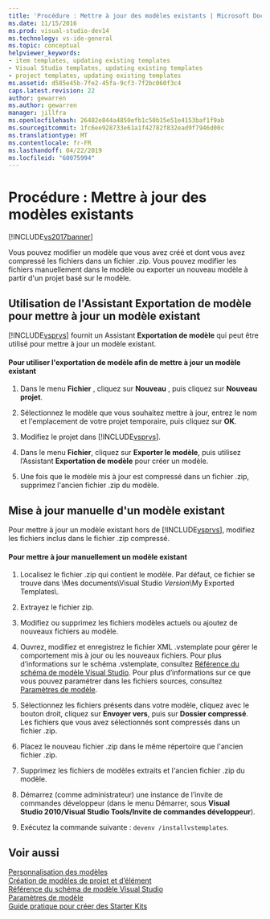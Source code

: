 ```yaml
---
title: 'Procédure : Mettre à jour des modèles existants | Microsoft Docs'
ms.date: 11/15/2016
ms.prod: visual-studio-dev14
ms.technology: vs-ide-general
ms.topic: conceptual
helpviewer_keywords:
- item templates, updating existing templates
- Visual Studio templates, updating existing templates
- project templates, updating existing templates
ms.assetid: d585e45b-7fe2-45fa-9cf3-7f2bc060f3c4
caps.latest.revision: 22
author: gewarren
ms.author: gewarren
manager: jillfra
ms.openlocfilehash: 26482e844a4850efb1c50b15e51e4153baf1f9ab
ms.sourcegitcommit: 1fc6ee928733e61a1f42782f832ead9f7946d00c
ms.translationtype: MT
ms.contentlocale: fr-FR
ms.lasthandoff: 04/22/2019
ms.locfileid: "60075994"
---
```

# <a name="how-to-update-existing-templates"></a>Procédure : Mettre à jour des modèles existants
[!INCLUDE[vs2017banner](../includes/vs2017banner.md)]

Vous pouvez modifier un modèle que vous avez créé et dont vous avez compressé les fichiers dans un fichier .zip. Vous pouvez modifier les fichiers manuellement dans le modèle ou exporter un nouveau modèle à partir d'un projet basé sur le modèle.  
  
## <a name="using-the-export-template-wizard-to-update-an-existing-template"></a>Utilisation de l'Assistant Exportation de modèle pour mettre à jour un modèle existant  
 [!INCLUDE[vsprvs](../includes/vsprvs-md.md)] fournit un Assistant **Exportation de modèle** qui peut être utilisé pour mettre à jour un modèle existant.  
  
#### <a name="to-use-export-template-to-update-an-existing-template"></a>Pour utiliser l'exportation de modèle afin de mettre à jour un modèle existant  
  
1. Dans le menu **Fichier** , cliquez sur **Nouveau** , puis cliquez sur **Nouveau projet**.  
  
2. Sélectionnez le modèle que vous souhaitez mettre à jour, entrez le nom et l'emplacement de votre projet temporaire, puis cliquez sur **OK**.  
  
3. Modifiez le projet dans [!INCLUDE[vsprvs](../includes/vsprvs-md.md)].  
  
4. Dans le menu **Fichier**, cliquez sur **Exporter le modèle**, puis utilisez l’Assistant **Exportation de modèle** pour créer un modèle.  
  
5. Une fois que le modèle mis à jour est compressé dans un fichier .zip, supprimez l'ancien fichier .zip du modèle.  
  
## <a name="manually-updating-an-existing-template"></a>Mise à jour manuelle d'un modèle existant  
 Pour mettre à jour un modèle existant hors de [!INCLUDE[vsprvs](../includes/vsprvs-md.md)], modifiez les fichiers inclus dans le fichier .zip compressé.  
  
#### <a name="to-manually-update-an-existing-template"></a>Pour mettre à jour manuellement un modèle existant  
  
1. Localisez le fichier .zip qui contient le modèle. Par défaut, ce fichier se trouve dans \Mes documents\Visual Studio *Version*\My Exported Templates\\.  
  
2. Extrayez le fichier zip.  
  
3. Modifiez ou supprimez les fichiers modèles actuels ou ajoutez de nouveaux fichiers au modèle.  
  
4. Ouvrez, modifiez et enregistrez le fichier XML .vstemplate pour gérer le comportement mis à jour ou les nouveaux fichiers. Pour plus d’informations sur le schéma .vstemplate, consultez [Référence du schéma de modèle Visual Studio](../extensibility/visual-studio-template-schema-reference.md). Pour plus d’informations sur ce que vous pouvez paramétrer dans les fichiers sources, consultez [Paramètres de modèle](../ide/template-parameters.md).  
  
5. Sélectionnez les fichiers présents dans votre modèle, cliquez avec le bouton droit, cliquez sur **Envoyer vers**, puis sur **Dossier compressé**. Les fichiers que vous avez sélectionnés sont compressés dans un fichier .zip.  
  
6. Placez le nouveau fichier .zip dans le même répertoire que l'ancien fichier .zip.  
  
7. Supprimez les fichiers de modèles extraits et l'ancien fichier .zip du modèle.  
  
8. Démarrez (comme administrateur) une instance de l’invite de commandes développeur (dans le menu Démarrer, sous **Visual Studio 2010/Visual Studio Tools/Invite de commandes développeur**).  
  
9. Exécutez la commande suivante : `devenv /installvstemplates`.  
  
## <a name="see-also"></a>Voir aussi  
 [Personnalisation des modèles](../ide/customizing-project-and-item-templates.md)   
 [Création de modèles de projet et d’élément](../ide/creating-project-and-item-templates.md)   
 [Référence du schéma de modèle Visual Studio](../extensibility/visual-studio-template-schema-reference.md)   
 [Paramètres de modèle](../ide/template-parameters.md)   
 [Guide pratique pour créer des Starter Kits](../ide/how-to-create-starter-kits.md)
